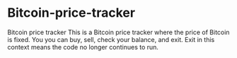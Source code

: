 # Bitcoin-price-tracker
Bitcoin price tracker
This is a Bitcoin price tracker where the price of Bitcoin is fixed. You you can buy, sell, check your balance, and exit. Exit in this context means the code no longer continues to run.
